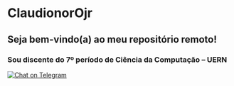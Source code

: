 # ClaudionorOjr

## Seja bem-vindo(a) ao meu repositório remoto!

### Sou discente do 7º período de Ciência da Computação – UERN

[![Chat on Telegram](https://img.shields.io/badge/Chat%20on-Telegram-blue.svg)](https://t.me/ClaudionorOjr)

